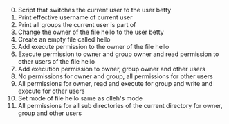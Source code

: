 0. Script that switches the current user to the user betty
1. Print effective username of current user
2. Print all groups the current user is part of
3. Change the owner of the file hello to the user betty
4. Create an empty file called hello
5. Add execute permission to the owner of the file hello
6. Execute permission to owner and group owner and read permission to other users of the file hello
7. Add execution permission to owner, group owner and other users
8. No permissions for owner and group, all permissions for other users
9. All permissions for owner, read and execute for group and write and execute for other users
10. Set mode of file hello same as olleh's mode
11. All permissions for all sub directories of the current directory for owner, group and other users
